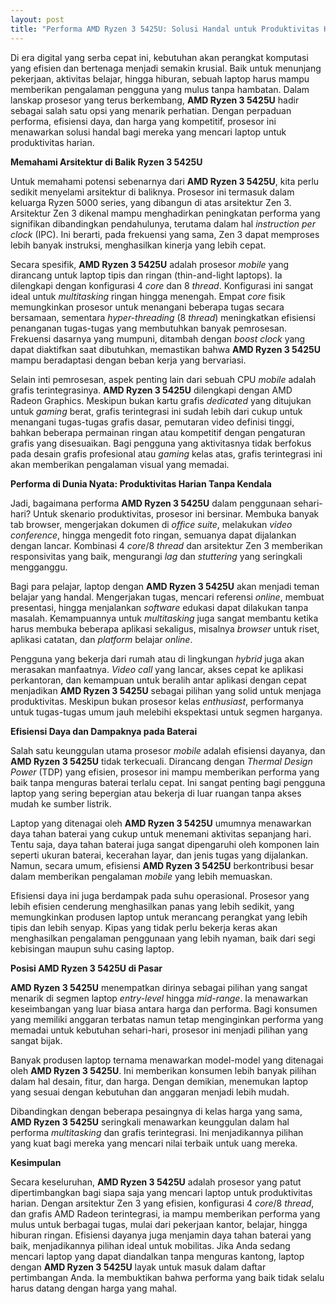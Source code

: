 ```yaml
---
layout: post
title: "Performa AMD Ryzen 3 5425U: Solusi Handal untuk Produktivitas Harian"
---
```


Di era digital yang serba cepat ini, kebutuhan akan perangkat komputasi yang efisien dan bertenaga menjadi semakin krusial. Baik untuk menunjang pekerjaan, aktivitas belajar, hingga hiburan, sebuah laptop harus mampu memberikan pengalaman pengguna yang mulus tanpa hambatan. Dalam lanskap prosesor yang terus berkembang, **AMD Ryzen 3 5425U** hadir sebagai salah satu opsi yang menarik perhatian. Dengan perpaduan performa, efisiensi daya, dan harga yang kompetitif, prosesor ini menawarkan solusi handal bagi mereka yang mencari laptop untuk produktivitas harian.

**Memahami Arsitektur di Balik Ryzen 3 5425U**

Untuk memahami potensi sebenarnya dari **AMD Ryzen 3 5425U**, kita perlu sedikit menyelami arsitektur di baliknya. Prosesor ini termasuk dalam keluarga Ryzen 5000 series, yang dibangun di atas arsitektur Zen 3. Arsitektur Zen 3 dikenal mampu menghadirkan peningkatan performa yang signifikan dibandingkan pendahulunya, terutama dalam hal _instruction per clock_ (IPC). Ini berarti, pada frekuensi yang sama, Zen 3 dapat memproses lebih banyak instruksi, menghasilkan kinerja yang lebih cepat.

Secara spesifik, **AMD Ryzen 3 5425U** adalah prosesor _mobile_ yang dirancang untuk laptop tipis dan ringan (thin-and-light laptops). Ia dilengkapi dengan konfigurasi 4 _core_ dan 8 _thread_. Konfigurasi ini sangat ideal untuk _multitasking_ ringan hingga menengah. Empat _core_ fisik memungkinkan prosesor untuk menangani beberapa tugas secara bersamaan, sementara _hyper-threading_ (8 _thread_) meningkatkan efisiensi penanganan tugas-tugas yang membutuhkan banyak pemrosesan. Frekuensi dasarnya yang mumpuni, ditambah dengan _boost clock_ yang dapat diaktifkan saat dibutuhkan, memastikan bahwa **AMD Ryzen 3 5425U** mampu beradaptasi dengan beban kerja yang bervariasi.

Selain inti pemrosesan, aspek penting lain dari sebuah CPU _mobile_ adalah grafis terintegrasinya. **AMD Ryzen 3 5425U** dilengkapi dengan AMD Radeon Graphics. Meskipun bukan kartu grafis _dedicated_ yang ditujukan untuk _gaming_ berat, grafis terintegrasi ini sudah lebih dari cukup untuk menangani tugas-tugas grafis dasar, pemutaran video definisi tinggi, bahkan beberapa permainan ringan atau kompetitif dengan pengaturan grafis yang disesuaikan. Bagi pengguna yang aktivitasnya tidak berfokus pada desain grafis profesional atau _gaming_ kelas atas, grafis terintegrasi ini akan memberikan pengalaman visual yang memadai.

**Performa di Dunia Nyata: Produktivitas Harian Tanpa Kendala**

Jadi, bagaimana performa **AMD Ryzen 3 5425U** dalam penggunaan sehari-hari? Untuk skenario produktivitas, prosesor ini bersinar. Membuka banyak tab browser, mengerjakan dokumen di _office suite_, melakukan _video conference_, hingga mengedit foto ringan, semuanya dapat dijalankan dengan lancar. Kombinasi 4 _core_/8 _thread_ dan arsitektur Zen 3 memberikan responsivitas yang baik, mengurangi _lag_ dan _stuttering_ yang seringkali mengganggu.

Bagi para pelajar, laptop dengan **AMD Ryzen 3 5425U** akan menjadi teman belajar yang handal. Mengerjakan tugas, mencari referensi _online_, membuat presentasi, hingga menjalankan _software_ edukasi dapat dilakukan tanpa masalah. Kemampuannya untuk _multitasking_ juga sangat membantu ketika harus membuka beberapa aplikasi sekaligus, misalnya _browser_ untuk riset, aplikasi catatan, dan _platform_ belajar _online_.

Pengguna yang bekerja dari rumah atau di lingkungan _hybrid_ juga akan merasakan manfaatnya. _Video call_ yang lancar, akses cepat ke aplikasi perkantoran, dan kemampuan untuk beralih antar aplikasi dengan cepat menjadikan **AMD Ryzen 3 5425U** sebagai pilihan yang solid untuk menjaga produktivitas. Meskipun bukan prosesor kelas _enthusiast_, performanya untuk tugas-tugas umum jauh melebihi ekspektasi untuk segmen harganya.

**Efisiensi Daya dan Dampaknya pada Baterai**

Salah satu keunggulan utama prosesor _mobile_ adalah efisiensi dayanya, dan **AMD Ryzen 3 5425U** tidak terkecuali. Dirancang dengan _Thermal Design Power_ (TDP) yang efisien, prosesor ini mampu memberikan performa yang baik tanpa menguras baterai terlalu cepat. Ini sangat penting bagi pengguna laptop yang sering bepergian atau bekerja di luar ruangan tanpa akses mudah ke sumber listrik.

Laptop yang ditenagai oleh **AMD Ryzen 3 5425U** umumnya menawarkan daya tahan baterai yang cukup untuk menemani aktivitas sepanjang hari. Tentu saja, daya tahan baterai juga sangat dipengaruhi oleh komponen lain seperti ukuran baterai, kecerahan layar, dan jenis tugas yang dijalankan. Namun, secara umum, efisiensi **AMD Ryzen 3 5425U** berkontribusi besar dalam memberikan pengalaman _mobile_ yang lebih memuaskan.

Efisiensi daya ini juga berdampak pada suhu operasional. Prosesor yang lebih efisien cenderung menghasilkan panas yang lebih sedikit, yang memungkinkan produsen laptop untuk merancang perangkat yang lebih tipis dan lebih senyap. Kipas yang tidak perlu bekerja keras akan menghasilkan pengalaman penggunaan yang lebih nyaman, baik dari segi kebisingan maupun suhu casing laptop.

**Posisi AMD Ryzen 3 5425U di Pasar**

**AMD Ryzen 3 5425U** menempatkan dirinya sebagai pilihan yang sangat menarik di segmen laptop _entry-level_ hingga _mid-range_. Ia menawarkan keseimbangan yang luar biasa antara harga dan performa. Bagi konsumen yang memiliki anggaran terbatas namun tetap menginginkan performa yang memadai untuk kebutuhan sehari-hari, prosesor ini menjadi pilihan yang sangat bijak.

Banyak produsen laptop ternama menawarkan model-model yang ditenagai oleh **AMD Ryzen 3 5425U**. Ini memberikan konsumen lebih banyak pilihan dalam hal desain, fitur, dan harga. Dengan demikian, menemukan laptop yang sesuai dengan kebutuhan dan anggaran menjadi lebih mudah.

Dibandingkan dengan beberapa pesaingnya di kelas harga yang sama, **AMD Ryzen 3 5425U** seringkali menawarkan keunggulan dalam hal performa _multitasking_ dan grafis terintegrasi. Ini menjadikannya pilihan yang kuat bagi mereka yang mencari nilai terbaik untuk uang mereka.

**Kesimpulan**

Secara keseluruhan, **AMD Ryzen 3 5425U** adalah prosesor yang patut dipertimbangkan bagi siapa saja yang mencari laptop untuk produktivitas harian. Dengan arsitektur Zen 3 yang efisien, konfigurasi 4 _core_/8 _thread_, dan grafis AMD Radeon terintegrasi, ia mampu memberikan performa yang mulus untuk berbagai tugas, mulai dari pekerjaan kantor, belajar, hingga hiburan ringan. Efisiensi dayanya juga menjamin daya tahan baterai yang baik, menjadikannya pilihan ideal untuk mobilitas. Jika Anda sedang mencari laptop yang dapat diandalkan tanpa menguras kantong, laptop dengan **AMD Ryzen 3 5425U** layak untuk masuk dalam daftar pertimbangan Anda. Ia membuktikan bahwa performa yang baik tidak selalu harus datang dengan harga yang mahal.
